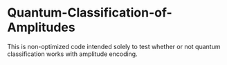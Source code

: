# Quantum-Classification-of-Amplitudes
This is non-optimized code intended solely to test whether or not quantum classification works with amplitude encoding.
